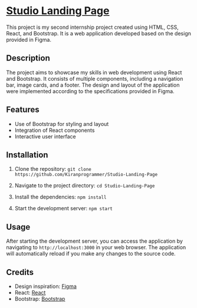 # [Studio Landing Page](https://studio-landing-page-webapp.netlify.app)


This project is my second internship project created using HTML, CSS, React, and Bootstrap. It is a web application developed based on the design provided in Figma.

## Description

The project aims to showcase my skills in web development using React and Bootstrap. It consists of multiple components, including a navigation bar, image cards, and a footer. The design and layout of the application were implemented according to the specifications provided in Figma.

## Features

- Use of Bootstrap for styling and layout
- Integration of React components
- Interactive user interface

## Installation

1. Clone the repository:
  ```git clone https://github.com/Kiranprogrammer/Studio-Landing-Page```

2. Navigate to the project directory:
  ```cd Studio-Landing-Page```

3. Install the dependencies:
   ```npm install```

5. Start the development server:
  ```npm start```

## Usage

After starting the development server, you can access the application by navigating to `http://localhost:3000` in your web browser. The application will automatically reload if you make any changes to the source code.

## Credits

- Design inspiration: [Figma](https://www.figma.com/file/ljVPF7F7Dhk1hIWbJ4DCf6/Studio-Design-Landin-Page-(Community)?type=design&node-id=0-1&mode=design&t=YcsClyuMZUqpkgQB-0)
- React: [React](https://reactjs.org)
- Bootstrap: [Bootstrap](https://getbootstrap.com)
